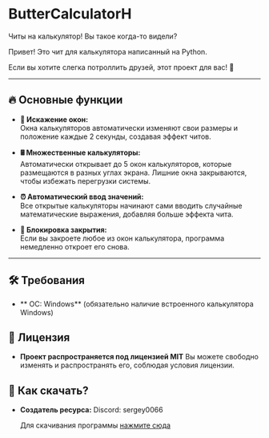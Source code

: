 # ButterCalculatorH
Читы на калькулятор! Вы такое когда-то видели?

Привет! Это чит для калькулятора написанный на Python. 

Если вы хотите слегка потроллить друзей, этот проект для вас! 🚀

---

## 🔥 Основные функции

- **📏 Искажение окон:**  
  Окна калькуляторов автоматически изменяют свои размеры и положение каждые 2 секунды, создавая эффект читов.  

- **🖩 Множественные калькуляторы:**  
  Автоматически открывает до 5 окон калькуляторов, которые размещаются в разных углах экрана. Лишние окна закрываются, чтобы избежать перегрузки системы.  

- **⏰ Автоматический ввод значений:**  
  Все открытые калькуляторы начинают сами вводить случайные математические выражения, добавляя больше эффекта чита.  

- **👀 Блокировка закрытия:**  
  Если вы закроете любое из окон калькулятора, программа немедленно откроет его снова.  

---

## 🛠 Требования
- ** ОС: Windows**
  (обязательно наличие встроенного калькулятора Windows)

## 📜 Лицензия
- **Проект распространяется под лицензией MIT**
  Вы можете свободно изменять и распространять его, соблюдая условия лицензии.

## 🚀 Как скачать?
- **Создатель ресурса:**
  Discord: sergey0066
  
  Для скачивания программы [нажмите сюда](https://github.com/Sergey0066/KIttyMems/releases/tag/KittyMemsExe)

